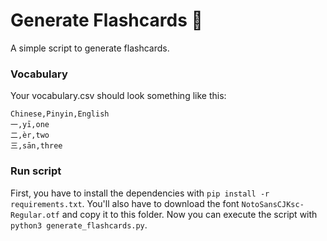 # Generate Flashcards 📇
A simple script to generate flashcards.

### Vocabulary
Your vocabulary.csv should look something like this:
```
Chinese,Pinyin,English
一,yī,one
二,èr,two
三,sān,three
```

### Run script
First, you have to install the dependencies with `pip install -r requirements.txt`.
You'll also have to download the font `NotoSansCJKsc-Regular.otf` and copy it to this folder.
Now you can execute the script with `python3 generate_flashcards.py`.
